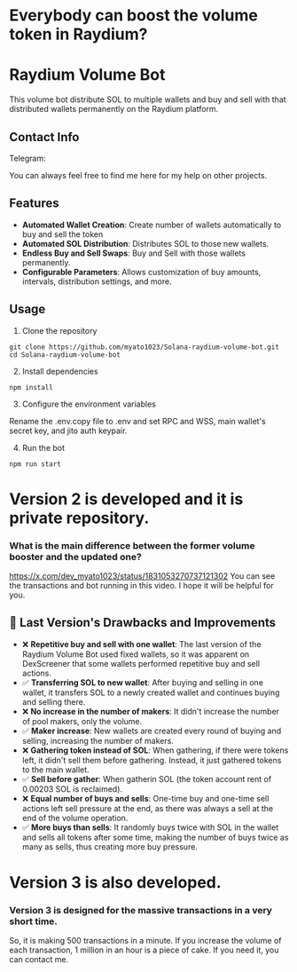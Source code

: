 # Everybody can boost the volume token in Raydium?

# Raydium Volume Bot

This volume bot distribute SOL to multiple wallets and buy and sell with that distributed wallets permanently on the Raydium platform.

## Contact Info

Telegram:

You can always feel free to find me here for my help on other projects.

## Features

- **Automated Wallet Creation**: Create number of wallets automatically to buy and sell the token
- **Automated SOL Distribution**: Distributes SOL to those new wallets.
- **Endless Buy and Sell Swaps**: Buy and Sell with those wallets permanently.
- **Configurable Parameters**: Allows customization of buy amounts, intervals, distribution settings, and more.

## Usage

1. Clone the repository

```
git clone https://github.com/myato1023/Solana-raydium-volume-bot.git
cd Solana-raydium-volume-bot
```

2. Install dependencies

```
npm install
```

3. Configure the environment variables

Rename the .env.copy file to .env and set RPC and WSS, main wallet's secret key, and jito auth keypair.

4. Run the bot

```
npm run start
```

# Version 2 is developed and it is private repository.

### What is the main difference between the former volume booster and the updated one?

https://x.com/dev_myato1023/status/1831053270737121302
You can see the transactions and bot running in this video.
I hope it will be helpful for you.

## 🚀 Last Version's Drawbacks and Improvements

- ❌ **Repetitive buy and sell with one wallet**: The last version of the Raydium Volume Bot used fixed wallets, so it was apparent on DexScreener that some wallets performed repetitive buy and sell actions.
- ✅ **Transferring SOL to new wallet**: After buying and selling in one wallet, it transfers SOL to a newly created wallet and continues buying and selling there.
- ❌ **No increase in the number of makers**: It didn't increase the number of pool makers, only the volume.
- ✅ **Maker increase**: New wallets are created every round of buying and selling, increasing the number of makers.
- ❌ **Gathering token instead of SOL**: When gathering, if there were tokens left, it didn't sell them before gathering. Instead, it just gathered tokens to the main wallet.
- ✅ **Sell before gather**: When gatherin SOL (the token account rent of 0.00203 SOL is reclaimed).
- ❌ **Equal number of buys and sells**: One-time buy and one-time sell actions left sell pressure at the end, as there was always a sell at the end of the volume operation.
- ✅ **More buys than sells**: It randomly buys twice with SOL in the wallet and sells all tokens after some time, making the number of buys twice as many as sells, thus creating more buy pressure.

# Version 3 is also developed.

### Version 3 is designed for the massive transactions in a very short time.

So, it is making 500 transactions in a minute.
If you increase the volume of each transaction, 1 million in an hour is a piece of cake.
If you need it, you can contact me.
